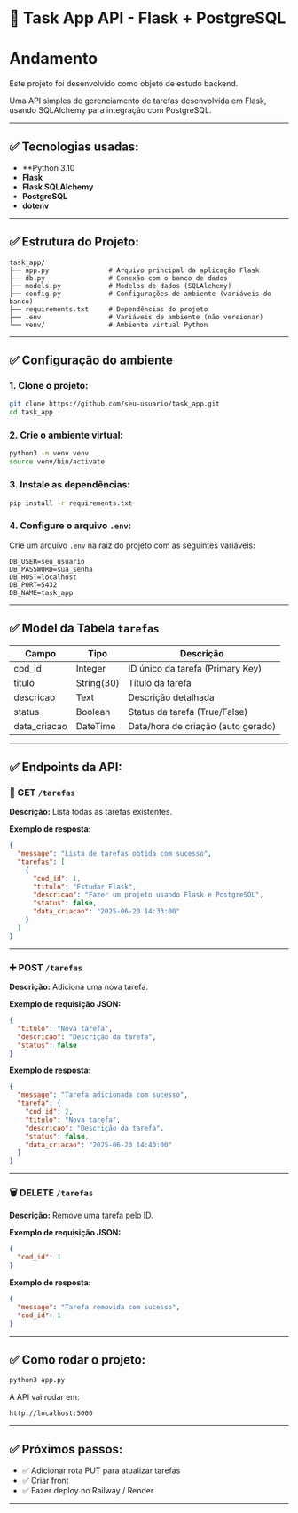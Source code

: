 
# 📌 Task App API - Flask + PostgreSQL
# Andamento

Este projeto foi desenvolvido como objeto de estudo backend.

Uma API simples de gerenciamento de tarefas desenvolvida em Flask, usando SQLAlchemy para integração com PostgreSQL.

---

## ✅ Tecnologias usadas:

- **Python 3.10
- **Flask**
- **Flask SQLAlchemy**
- **PostgreSQL**
- **dotenv**

---

## ✅ Estrutura do Projeto:

```
task_app/
├── app.py               # Arquivo principal da aplicação Flask
├── db.py                # Conexão com o banco de dados
├── models.py            # Modelos de dados (SQLAlchemy)
├── config.py            # Configurações de ambiente (variáveis do banco)
├── requirements.txt     # Dependências do projeto
├── .env                 # Variáveis de ambiente (não versionar)
└── venv/                # Ambiente virtual Python
```

---

## ✅ Configuração do ambiente

### 1. Clone o projeto:

```bash
git clone https://github.com/seu-usuario/task_app.git
cd task_app
```

### 2. Crie o ambiente virtual:

```bash
python3 -m venv venv
source venv/bin/activate
```

### 3. Instale as dependências:

```bash
pip install -r requirements.txt
```

### 4. Configure o arquivo `.env`:

Crie um arquivo `.env` na raiz do projeto com as seguintes variáveis:

```
DB_USER=seu_usuario
DB_PASSWORD=sua_senha
DB_HOST=localhost
DB_PORT=5432
DB_NAME=task_app
```

---

## ✅ Model da Tabela `tarefas`

| Campo | Tipo | Descrição |
|--|--|--|
| cod_id | Integer | ID único da tarefa (Primary Key) |
| titulo | String(30) | Título da tarefa |
| descricao | Text | Descrição detalhada |
| status | Boolean | Status da tarefa (True/False) |
| data_criacao | DateTime | Data/hora de criação (auto gerado) |

---

## ✅ Endpoints da API:

### 🔎 GET `/tarefas`
**Descrição:** Lista todas as tarefas existentes.

**Exemplo de resposta:**

```json
{
  "message": "Lista de tarefas obtida com sucesso",
  "tarefas": [
    {
      "cod_id": 1,
      "titulo": "Estudar Flask",
      "descricao": "Fazer um projeto usando Flask e PostgreSQL",
      "status": false,
      "data_criacao": "2025-06-20 14:33:00"
    }
  ]
}
```

---

### ➕ POST `/tarefas`
**Descrição:** Adiciona uma nova tarefa.

**Exemplo de requisição JSON:**

```json
{
  "titulo": "Nova tarefa",
  "descricao": "Descrição da tarefa",
  "status": false
}
```

**Exemplo de resposta:**

```json
{
  "message": "Tarefa adicionada com sucesso",
  "tarefa": {
    "cod_id": 2,
    "titulo": "Nova tarefa",
    "descricao": "Descrição da tarefa",
    "status": false,
    "data_criacao": "2025-06-20 14:40:00"
  }
}
```

---

### 🗑️ DELETE `/tarefas`
**Descrição:** Remove uma tarefa pelo ID.

**Exemplo de requisição JSON:**

```json
{
  "cod_id": 1
}
```

**Exemplo de resposta:**

```json
{
  "message": "Tarefa removida com sucesso",
  "cod_id": 1
}
```

---

## ✅ Como rodar o projeto:

```bash
python3 app.py
```

A API vai rodar em:

```
http://localhost:5000
```

---

## ✅ Próximos passos:

- ✅ Adicionar rota PUT para atualizar tarefas  
- ✅ Criar front
- ✅ Fazer deploy no Railway / Render  

---
